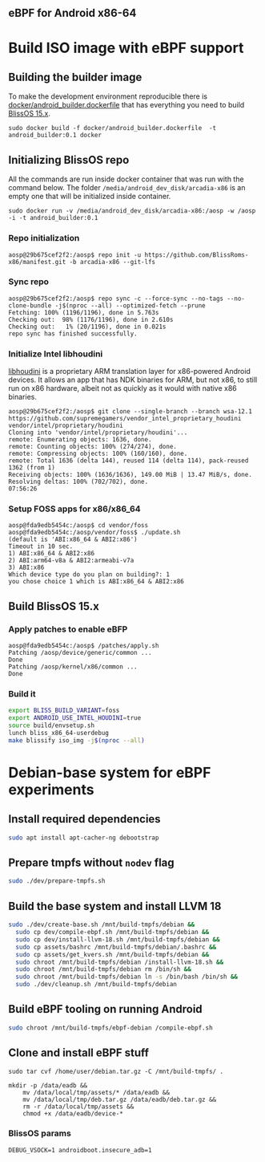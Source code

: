eBPF for Android x86-64
-----

# Build ISO image with eBPF support

## Building the builder image

To make the development environment reproducible there
is [docker/android_builder.dockerfile](docker/android_builder.dockerfile) that has everything you need to
build [BlissOS 15.x](https://docs.blissos.org/development/build-bliss-os-15.x/).

```console
sudo docker build -f docker/android_builder.dockerfile  -t android_builder:0.1 docker
```

## Initializing BlissOS repo

All the commands are run inside docker container that was run with the command below. The folder
`/media/android_dev_disk/arcadia-x86` is an empty one that will be initialized inside container.

```console
sudo docker run -v /media/android_dev_disk/arcadia-x86:/aosp -w /aosp -i -t android_builder:0.1
```

### Repo initialization

```console
aosp@29b675cef2f2:/aosp$ repo init -u https://github.com/BlissRoms-x86/manifest.git -b arcadia-x86 --git-lfs
```

### Sync repo

```
aosp@29b675cef2f2:/aosp$ repo sync -c --force-sync --no-tags --no-clone-bundle -j$(nproc --all) --optimized-fetch --prune
Fetching: 100% (1196/1196), done in 5.763s
Checking out:  98% (1176/1196), done in 2.610s
Checking out:   1% (20/1196), done in 0.021s
repo sync has finished successfully.
```

### Initialize Intel libhoudini

[libhoudini](https://commonsware.com/blog/2013/11/21/libhoudini-what-it-means-for-developers.html) is a proprietary ARM
translation layer for x86-powered Android devices. It allows an app that has NDK binaries for ARM, but not x86, to still
run on x86 hardware, albeit not as quickly as it would with native x86 binaries.

```
aosp@29b675cef2f2:/aosp$ git clone --single-branch --branch wsa-12.1 https://github.com/supremegamers/vendor_intel_proprietary_houdini vendor/intel/proprietary/houdini
Cloning into 'vendor/intel/proprietary/houdini'...
remote: Enumerating objects: 1636, done.
remote: Counting objects: 100% (274/274), done.
remote: Compressing objects: 100% (160/160), done.
remote: Total 1636 (delta 144), reused 114 (delta 114), pack-reused 1362 (from 1)
Receiving objects: 100% (1636/1636), 149.00 MiB | 13.47 MiB/s, done.
Resolving deltas: 100% (702/702), done.
07:56:26

```

### Setup FOSS apps for x86/x86_64

```console
aosp@fda9edb5454c:/aosp$ cd vendor/foss
aosp@fda9edb5454c:/aosp/vendor/foss$ ./update.sh
(default is 'ABI:x86_64 & ABI2:x86')
Timeout in 10 sec.
1) ABI:x86_64 & ABI2:x86
2) ABI:arm64-v8a & ABI2:armeabi-v7a
3) ABI:x86
Which device type do you plan on building?: 1
you chose choice 1 which is ABI:x86_64 & ABI2:x86
```

## Build BlissOS 15.x

### Apply patches to enable eBFP

```
aosp@fda9edb5454c:/aosp$ /patches/apply.sh
Patching /aosp/device/generic/common ...
Done
Patching /aosp/kernel/x86/common ...
Done
```

### Build it

```bash
export BLISS_BUILD_VARIANT=foss
export ANDROID_USE_INTEL_HOUDINI=true
source build/envsetup.sh
lunch bliss_x86_64-userdebug
make blissify iso_img -j$(nproc --all)
```

# Debian-base system for eBPF experiments 

## Install required dependencies

```bash
sudo apt install apt-cacher-ng debootstrap
```

## Prepare tmpfs without `nodev` flag

```bash
sudo ./dev/prepare-tmpfs.sh
```

## Build the base system and install LLVM 18

```bash
sudo ./dev/create-base.sh /mnt/build-tmpfs/debian &&
  sudo cp dev/compile-ebpf.sh /mnt/build-tmpfs/debian &&
  sudo cp dev/install-llvm-18.sh /mnt/build-tmpfs/debian && 
  sudo cp assets/bashrc /mnt/build-tmpfs/debian/.bashrc && 
  sudo cp assets/get_kvers.sh /mnt/build-tmpfs/debian &&
  sudo chroot /mnt/build-tmpfs/debian /install-llvm-18.sh && 
  sudo chroot /mnt/build-tmpfs/debian rm /bin/sh &&
  sudo chroot /mnt/build-tmpfs/debian ln -s /bin/bash /bin/sh &&
  sudo ./dev/cleanup.sh /mnt/build-tmpfs/debian
```

## Build eBPF tooling on running Android
```bash
sudo chroot /mnt/build-tmpfs/ebpf-debian /compile-ebpf.sh
```

## Clone and install eBPF stuff

```
sudo tar cvf /home/user/debian.tar.gz -C /mnt/build-tmpfs/ .

mkdir -p /data/eadb &&
    mv /data/local/tmp/assets/* /data/eadb &&
    mv /data/local/tmp/deb.tar.gz /data/eadb/deb.tar.gz &&
    rm -r /data/local/tmp/assets &&
    chmod +x /data/eadb/device-*
```


### BlissOS params
```
DEBUG_VSOCK=1 androidboot.insecure_adb=1
```
